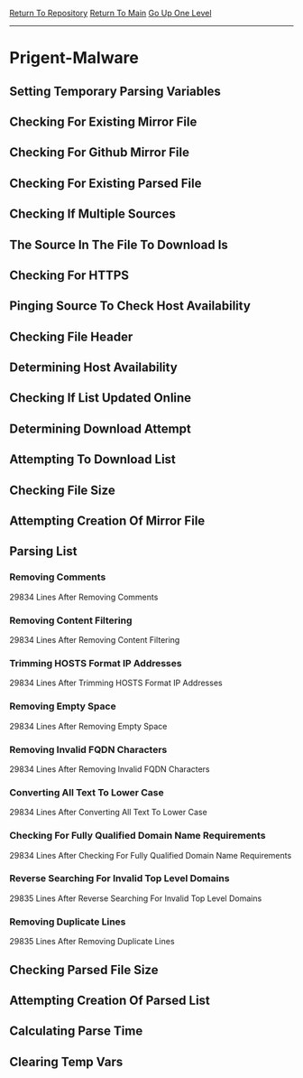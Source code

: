 [Return To Repository](https://github.com/deathbybandaid/piholeparser/)
[Return To Main](https://github.com/deathbybandaid/piholeparser/blob/master/RecentRunLogs/Mainlog.md)
[Go Up One Level](https://github.com/deathbybandaid/piholeparser/blob/master/RecentRunLogs/TopLevelScripts/30-Processing-External-Blacklists.md)
____________________________________
# Prigent-Malware
## Setting Temporary Parsing Variables
## Checking For Existing Mirror File
## Checking For Github Mirror File
## Checking For Existing Parsed File
## Checking If Multiple Sources
## The Source In The File To Download Is
## Checking For HTTPS
## Pinging Source To Check Host Availability
## Checking File Header
## Determining Host Availability
## Checking If List Updated Online
## Determining Download Attempt
## Attempting To Download List
## Checking File Size
## Attempting Creation Of Mirror File
## Parsing List
### Removing Comments
29834 Lines After Removing Comments
### Removing Content Filtering
29834 Lines After Removing Content Filtering
### Trimming HOSTS Format IP Addresses
29834 Lines After Trimming HOSTS Format IP Addresses
### Removing Empty Space
29834 Lines After Removing Empty Space
### Removing Invalid FQDN Characters
29834 Lines After Removing Invalid FQDN Characters
### Converting All Text To Lower Case
29834 Lines After Converting All Text To Lower Case
### Checking For Fully Qualified Domain Name Requirements
29834 Lines After Checking For Fully Qualified Domain Name Requirements
### Reverse Searching For Invalid Top Level Domains
29835 Lines After Reverse Searching For Invalid Top Level Domains
### Removing Duplicate Lines
29835 Lines After Removing Duplicate Lines
## Checking Parsed File Size
## Attempting Creation Of Parsed List
## Calculating Parse Time
## Clearing Temp Vars
